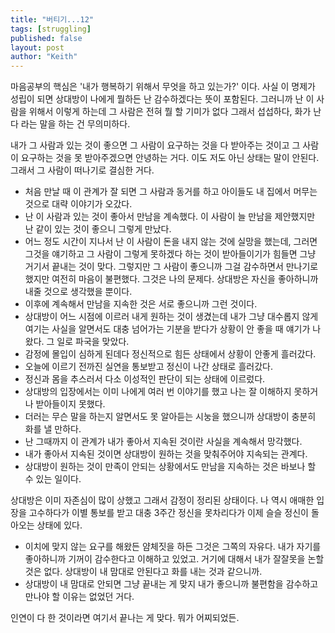 ```yaml
---
title: "버티기...12"
tags: [struggling]
published: false
layout: post
author: "Keith"
---
```


마음공부의 핵심은 '내가 행복하기 위해서 무엇을 하고 있는가?' 이다. 사실 이 명제가 성립이 되면 상대방이 나에게 뭘하든 난 감수하겠다는 뜻이 포함된다. 그러니까 난 이 사람을 위해서 이렇게 하는데 그 사람은 전혀 뭘 할 기미가 없다 그래서 섭섭하다, 화가 난다 라는 말을 하는 건 무의미하다.

내가 그 사람과 있는 것이 좋으면 그 사람이 요구하는 것을 다 받아주는 것이고 그 사람이 요구하는 것을 못 받아주겠으면 안녕하는 거다. 이도 저도 아닌 상태는 말이 안된다. 그래서 그 사람이 떠나기로 결심한 거다.

- 처음 만날 때 이 관계가 잘 되면 그 사람과 동거를 하고 아이들도 내 집에서 머무는 것으로 대략 이야기가 오갔다.
- 난 이 사람과 있는 것이 좋아서 만남을 계속했다. 이 사람이 늘 만남을 제안했지만 난 같이 있는 것이 좋으니 그렇게 만났다.
- 어느 정도 시간이 지나서 난 이 사람이 돈을 내지 않는 것에 실망을 했는데, 그러면 그것을 얘기하고 그 사람이 그렇게 못하겠다 하는 것이 받아들이기가 힘들면 그냥 거기서 끝내는 것이 맞다. 그렇지만 그 사람이 좋으니까 그걸 감수하면서 만나기로 했지만 여전히 마음이 불편했다. 그것은 나의 문제다. 상대방은 자신을 좋아하니까 내줄 것으로 생각했을 뿐이다.
- 이후에 계속해서 만남을 지속한 것은 서로 좋으니까 그런 것이다. 
- 상대방이 어느 시점에 이르러 내게 원하는 것이 생겼는데 내가 그냥 대수롭지 않게 여기는 사실을 알면서도 대충 넘어가는 기분을 받다가 상황이 안 좋을 때 얘기가 나왔다. 그 일로 파국을 맞았다.
- 감정에 몰입이 심하게 된데다 정신적으로 힘든 상태에서 상황이 안좋게 흘러갔다.
- 오늘에 이르기 전까진 실연을 통보받고 정신이 나간 상태로 흘러갔다. 
- 정신과 몸을 추스러서 다소 이성적인 판단이 되는 상태에 이르렀다.
- 상대방의 입장에서는 이미 나에게 여러 번 이야기를 했고 나는 잘 이해하지 못하거나 받아들이지 못했다.
- 더러는 무슨 말을 하는지 알면서도 못 알아듣는 시눙을 했으니까 상대방이 충분히 화를 낼 만하다.
- 난 그때까지 이 관계가 내가 좋아서 지속된 것이란 사실을 계속해서 망각했다.
- 내가 좋아서 지속된 것이면 상대방이 원하는 것을 맞춰주어야 지속되는 관계다. 
- 상대방이 원하는 것이 만족이 안되는 상황에서도 만남을 지속하는 것은 바보나 할 수 있는 일이다.

상대방은 이미 자존심이 많이 상했고 그래서 감정이 정리된 상태이다. 나 역시 애매한 입장을 고수하다가 이별 통보를 받고 대충 3주간 정신을 못차리다가 이제 슬슬 정신이 돌아오는 상태에 있다. 

- 이치에 맞지 않는 요구를 해왔든 얌체짓을 하든 그것은 그쪽의 자유다. 내가 자기를 좋아하니까 기꺼이 감수한다고 이해하고 있었고. 거기에 대해서 내가 잘잘못을 논할 것은 없다. 상대방이 내 맘대로 안된다고 화를 내는 것과 같으니까.
- 상대방이 내 맘대로 안되면 그냥 끝내는 게 맞지 내가 좋으니까 불편함을 감수하고 만나야 할 이유는 없었던 거다.

인연이 다 한 것이라면 여기서 끝나는 게 맞다. 뭐가 어찌되었든.
